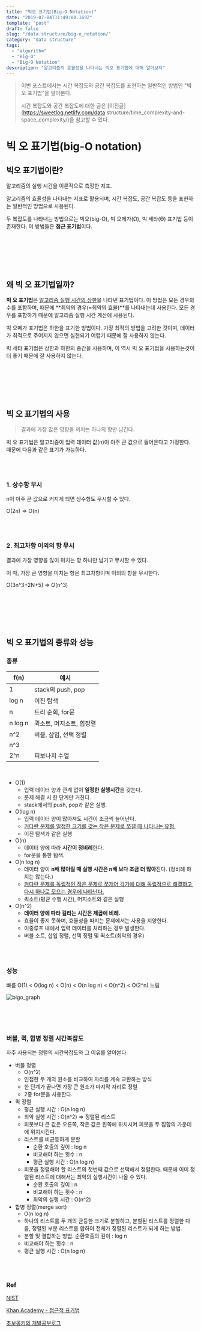 ```yaml
---
title: "빅오 표기법(Big-O Notation)"
date: "2019-07-04T11:49:00.169Z"
template: "post"
draft: false
slug: "/data structure/big-o_notation/"
category: "data structure"
tags:
  - "algorithm"
  - "Big-O"
  - "Big-O Notation"
description: "알고리즘의 효율성을 나타내는 빅오 표기법에 대해 알아보자"
---
```




> 이번 포스트에서는 시간 복잡도와 공간 복잡도를 표현하는 일반적인 방법인 "빅오 표기법"을 알아본다. 
>
> 시간 복잡도와 공간 복잡도에 대한 글은 [이전글](https://sweetlog.netlify.com/data structure/time_complexity-and-space_complexity/)을 참고할 수 있다.



# 빅 오 표기법(big-O notation)



## 빅오 표기법이란?

알고리즘의 실행 시간을 이론적으로 측정한 지표.

알고리즘의 효율성을 나타내는 지표로 활용되며, 시간 복잡도, 공간 복잡도 등을 표현하는 일반적인 방법으로 사용된다. 

두 복잡도를 나타내는 방법으로는 빅오(big-O), 빅 오메가(Ω), 빅 세타(Θ) 표기법 등이 존재한다. 이 방법들은 **점근 표기법**이다. 

<br>

<br>

<br>

<br>

<br>

## 왜 빅 오 표기법일까?

**빅 오 표기법**은 <u>알고리즘 실행 시간의 상한</u>을 나타낸 표기법이다. 이 방법은 모든 경우의 수를 포함하며, 때문에 **최악의 경우(=최악의 효율)**를 나타내는데 사용한다. 모든 경우를 포함하기 때문에 알고리즘 실행 시간 계산에 사용된다.

빅 오메가 표기법은 하한을 표기한 방법이다. 가장 최적의 방법을 고려한 것이며, 데이터가 최적으로 주어지지 않으면 실현되기 어렵기 때문에 잘 사용하지 않는다.

빅 세타 표기법은 상한과 하한의 중간을 사용하며, 이 역시 빅 오 표기법을 사용하는것이 더 좋기 때문에 잘 사용하지 않는다.

<br>

<br>

<br>

<br>

<br>

## 빅 오 표기법의 사용

> 결과에 가장 많은 영향을 끼치는 하나의 항만 남긴다.

빅 오 표기법은 알고리즘이 입력 데이터 값(n)이 아주 큰 값으로 들어온다고 가정한다. 때문에 다음과 같은 표기가 가능하다.

<br>

<br>

### 1. 상수항 무시

n이 아주 큰 값으로 커지게 되면 상수항도 무시할 수 있다.

O(2n) => O(n)

<br>

<br>

### 2. 최고차항 이외의 항 무시

결과에 가장 영향을 많이 미치는 항 하나만 남기고 무시할 수 있다.

이 때, 가장 큰 영향을 미치는 항은 최고차항이며 이외의 항을 무시한다.

O(3n^3+2N+5) => O(n^3)

<br>

<br>

<br>

<br>

<br>

## 빅 오 표기법의 종류와 성능

### 종류

| f(n)    | 예시                     |
| ------- | ------------------------ |
| 1       | stack의 push, pop        |
| log n   | 이진 탐색                |
| n       | 트리 순회, for문         |
| n log n | 퀵소트, 머지소트, 힙정렬 |
| n^2     | 버블, 삽입, 선택 정렬    |
| n^3     |                          |
| 2^n     | 피보나치 수열            |

<br>

+ O(1)
  + 입력 데이터 양과 관계 없이 **일정한 실행시간**을 갖는다.
  + 문제 해결 시 한 단계만 거친다.
  + stack에서의 push, pop과 같은 실행.
+ O(log n)
  + 입력 데이터 양이 많아져도 시간이 조금씩 늘어난다.
  + <u>커다란 문제를 일정한 크기를 갖는 작은 문제로 쪼갤 때 나타나는 유형.</u>
  + 이진 탐색과 같은 실행
+ O(n)
  + 데이터 양에 따라 **시간이 정비례**한다.
  + for문을 통한 탐색.
+ O(n log n)
  + 데이터 양이 **n배 많아질 때 실행 시간은 n배 보다 조금 더 많아**진다. (정비례 하지는 않는다.)
  + <u>커다란 문제를 독립적인 작은 문제로 쪼개어 각가에 대해 독립적으로 해결하고, 다시 하나로 모으는 경우에 나타난다.</u>
  + 퀵소트(평균 수행 시간), 머지소트와 같은 실행
+ O(n^2)
  + **데이터 양에 따라 걸리는 시간은 제곱에 비례.**
  + 효율이 좋지 못하며, 효율성을 따지는 문제에서는 사용을 지양한다.
  + 이중루프 내에서 입력 데이터를 처리하는 경우 발생한다.
  + 버블 소트, 삽입 정렬, 선택 정렬 및 퀵소트(최악의 경우)

<br>

<br>

### 성능

빠름	O(1) < O(log n) < O(n) < O(n log n) < O(n^2) < O(2^n)	느림

![bigo_graph](img/big_o_notation.jpg)

<br>

<br>

<br>

### 버블, 퀵, 합병 정렬 시간복잡도

자주 사용되는 정렬의 시간복잡도와 그 이유를 알아본다.

+ 버블 정렬
  + O(n^2)
  + 인접한 두 개의 원소를 비교하여 자리를 계속 교환하는 방식
  + 한 단계가 끝나면 가장 큰 원소가 마지막 자리로 정렬
  + 2중 for문을 사용한다.
+ 퀵 정렬
  + 평균 실행 시간 : O(n log n)
  + 최악 실행 시간 : O(n^2)   => 정렬된 리스트
  + 피봇보다 큰 값은 오른쪽, 작은 값은 왼쪽에 위치시켜 피봇을 두 집합의 가운데에 위치시킨다.
  + 리스트를 비균등하게 분할
    + 순환 호출의 깊이 : log n
    + 비교해야 하는 횟수 : n
    + 평균 실행 시간 : O(n log n)
  + 피봇을 정렬해야 할 리스트의 첫번째 값으로 선택해서 정렬한다. 때문에 이미 정렬된 리스트에 대해서는 최악의 실행시간이 나올 수 있다.
    + 순환 호출의 깊이 : n
    + 비교해야 하는 횟수 : n
    + 최악의 실행 시간 : O(n^2)
+ 합병 정렬(merge sort)
  + O(n log n)
  + 하나의 리스트를 두 개의 균등한 크기로 분할하고, 분할된 리스트를 정렬한 다음, 정렬된 부분 리스트를 합하여 전체가 정렬된 리스트가 되게 하는 방법.
  + 분할 및 결합하는 방법. 순환호출의 깊이 : log n
  + 비교해야 하는 횟수 : n
  + 평균 실행 시간 : O(n log n)

<br>

<br>











### Ref

[NIST](<https://xlinux.nist.gov/dads/HTML/bigOnotation.html>)

[Khan Academy - 점근적 표기법](<https://ko.khanacademy.org/computing/computer-science/algorithms/asymptotic-notation/a/asymptotic-notation>)

[초보몽키의 개발공부로그](<https://wayhome25.github.io/cs/2017/04/20/cs-26-bigO/>)





